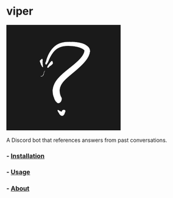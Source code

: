 # viper

<img src="viper.png" alt="Viper Discord Bot" width="300"/>

A Discord bot that references answers from past conversations.

### - [Installation](installation.md)
### - [Usage](usage.md)
### - [About](about.md)
